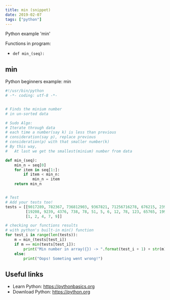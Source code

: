 ```yaml
---
title: min (snippet)
date: 2019-02-07
tags: ["python"]
---
```

Python example 'min'

Functions in program: 
* `def min_(seq):`

## min

Python beginners example: min

```python
#!/usr/bin/python
# -*- coding: utf-8 -*-


# Finds the minium number
# in un-sorted data

# Sudo Algo:
# Iterate through data
# each time a number(say k) is less than previous 
# consideration(say p), replace previous 
# consideration(p) with that smaller number(k)
# By this way, 
# 	At last we get the smallest(minium) number from data

def min_(seq):
	min_n = seq[0]
	for item in seq[1:]:
		if item < min_n:
			min_n = item 
	return min_n


# Test
# Add your tests too!
tests = [[9017289, 782367, 736812903, 9367821, 71256716278, 676215, 2398, 0, 1], 
		 [19208, 9239, 4376, 738, 78, 51, 5, 6, 12, 78, 123, 65765, 1999999999],
		 [1, 2, 4, 7, 9]]

# checking our functions results
# with python's built-in min() function
for test_i in range(len(tests)):
	m = min_(tests[test_i])
	if m == min(tests[test_i]):
		print("Min number in array({}) -> ".format(test_i + 1) + str(m))
	else:
		print("Oops! Someting went wrong!") 


```

## Useful links

- Learn Python: https://pythonbasics.org
- Download Python: https://python.org
